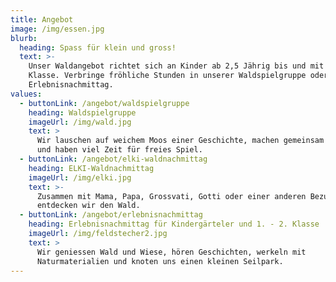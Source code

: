 ```yaml
---
title: Angebot
image: /img/essen.jpg
blurb:
  heading: Spass für klein und gross!
  text: >-
    Unser Waldangebot richtet sich an Kinder ab 2,5 Jährig bis und mit 2.
    Klasse. Verbringe fröhliche Stunden in unserer Waldspielgruppe oder im
    Erlebnisnachmittag. 
values:
  - buttonLink: /angebot/waldspielgruppe
    heading: Waldspielgruppe
    imageUrl: /img/wald.jpg
    text: >
      Wir lauschen auf weichem Moos einer Geschichte, machen gemeinsam ein Feuer
      und haben viel Zeit für freies Spiel. 
  - buttonLink: /angebot/elki-waldnachmittag
    heading: ELKI-Waldnachmittag
    imageUrl: /img/elki.jpg
    text: >-
      Zusammen mit Mama, Papa, Grossvati, Gotti oder einer anderen Bezugsperson
      entdecken wir den Wald.
  - buttonLink: /angebot/erlebnisnachmittag
    heading: Erlebnisnachmittag für Kindergärteler und 1. - 2. Klasse
    imageUrl: /img/feldstecher2.jpg
    text: >
      Wir geniessen Wald und Wiese, hören Geschichten, werkeln mit
      Naturmaterialien und knoten uns einen kleinen Seilpark.
---
```


